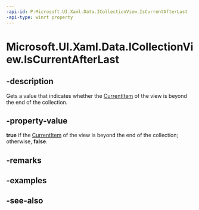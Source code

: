 ```yaml
---
-api-id: P:Microsoft.UI.Xaml.Data.ICollectionView.IsCurrentAfterLast
-api-type: winrt property
---
```


<!-- Property syntax
public bool IsCurrentAfterLast { get; }
-->

# Microsoft.UI.Xaml.Data.ICollectionView.IsCurrentAfterLast

## -description
Gets a value that indicates whether the [CurrentItem](icollectionview_currentitem.md) of the view is beyond the end of the collection.

## -property-value
**true** if the [CurrentItem](icollectionview_currentitem.md) of the view is beyond the end of the collection; otherwise, **false**.

## -remarks

## -examples

## -see-also
